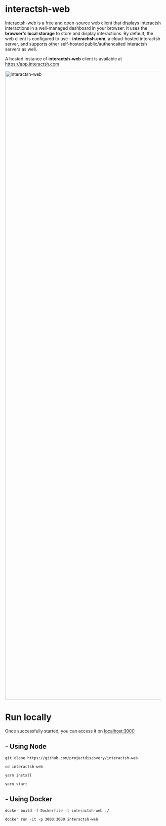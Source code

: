 # interactsh-web

[Interactsh-web](https://github.com/projectdiscovery/interactsh-web) is a free and open-source web client that displays [Interactsh](https://github.com/projectdiscovery/interactsh) interactions in a well-managed dashboard in your browser. It uses the **browser's local storage** to store and display interactions. By default, the web client is configured to use - **interachsh.com**, a cloud-hosted interactsh server, and supports other self-hosted public/authencaited interactsh servers as well.

A hosted instance of **interactsh-web** client is available at https://app.interactsh.com

<img width="2032" alt="interactsh-web" src="https://user-images.githubusercontent.com/8293321/135175927-07580994-32eb-4c06-8ca6-7ac9ea84776b.png">

# Run locally
Once successfully started, you can access it on [localhost:3000](http://localhost:3000)
## - Using Node
`git clone https://github.com/projectdiscovery/interactsh-web`

`cd interactsh-web`

`yarn install`

`yarn start`


## - Using Docker
`docker build -f Dockerfile -t interactsh-web ./`

`docker run -it -p 3000:3000 interactsh-web`